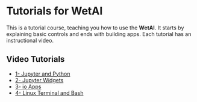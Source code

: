 # Tutorials for WetAI

This is a tutorial course, teaching you how to use the **WetAI**. It starts by explaining basic controls and ends with building apps. Each tutorial has an instructional video.

## Video Tutorials
* [1- Jupyter and Python](https://www.youtube.com/watch?v=6g2K5VTD2yM)
* [2- Jupyter Widgets](https://youtu.be/abXuRM0QVD0)
* [3- io Apps](https://youtu.be/-ZbrxnD-cJY)
* [4- Linux Terminal and Bash](https://youtu.be/9juoLFXdTCo)
